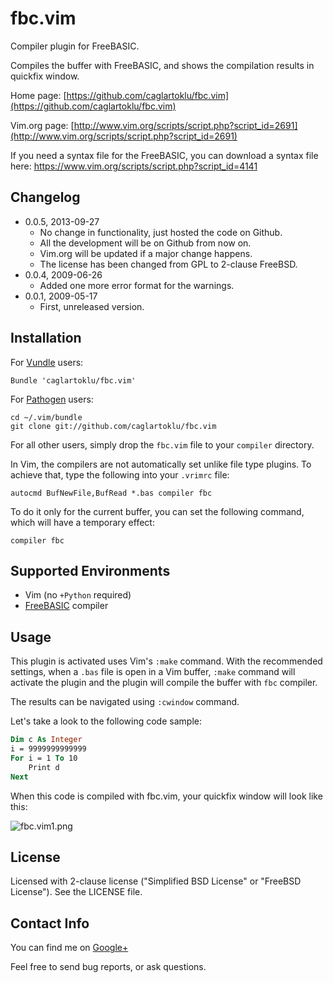 # fbc.vim

Compiler plugin for FreeBASIC.

Compiles the buffer with FreeBASIC,
and shows the compilation results in quickfix window.

Home page:
[https://github.com/caglartoklu/fbc.vim](https://github.com/caglartoklu/fbc.vim)

Vim.org page:
[http://www.vim.org/scripts/script.php?script_id=2691](http://www.vim.org/scripts/script.php?script_id=2691)

If you need a syntax file for the FreeBASIC,
you can download a syntax file here: https://www.vim.org/scripts/script.php?script_id=4141


## Changelog

- 0.0.5, 2013-09-27
  - No change in functionality, just hosted the code on Github.
  - All the development will be on Github from now on.
  - Vim.org will be updated if a major change happens.
  - The license has been changed from GPL to 2-clause FreeBSD.
- 0.0.4, 2009-06-26
  - Added one more error format for the warnings.
- 0.0.1, 2009-05-17
  - First, unreleased version.


## Installation

For [Vundle](https://github.com/gmarik/vundle) users:

    Bundle 'caglartoklu/fbc.vim'

For [Pathogen](https://github.com/tpope/vim-pathogen) users:

    cd ~/.vim/bundle
    git clone git://github.com/caglartoklu/fbc.vim

For all other users, simply drop the `fbc.vim` file to your
`compiler` directory.

In Vim, the compilers are not automatically set unlike file type plugins.
To achieve that, type the following into your `.vrimrc` file:

    autocmd BufNewFile,BufRead *.bas compiler fbc

To do it only for the current buffer, you can set the following command,
which will have a temporary effect:

    compiler fbc


## Supported Environments
- Vim (no `+Python` required)
- [FreeBASIC](http://freebasic.net/) compiler


## Usage

This plugin is activated uses Vim's `:make` command.
With the recommended settings, when a `.bas` file is open in a Vim buffer,
`:make` command will activate the plugin and the plugin will compile
the buffer with `fbc` compiler.

The results can be navigated using `:cwindow` command.

Let's take a look to the following code sample:

```vb
Dim c As Integer
i = 9999999999999
For i = 1 To 10
    Print d
Next
```

When this code is compiled with fbc.vim,
your quickfix window will look like this:

![fbc.vim1.png](https://raw.github.com/caglartoklu/fbc.vim/media/fbc.vim1.png)

## License
Licensed with 2-clause license ("Simplified BSD License" or "FreeBSD License").
See the LICENSE file.


## Contact Info
You can find me on
[Google+](https://plus.google.com/108566243864924912767/posts)

Feel free to send bug reports, or ask questions.
